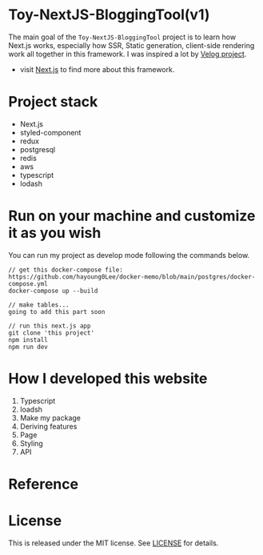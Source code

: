 # Toy-NextJS-BloggingTool(v1)

The main goal of the `Toy-NextJS-BloggingTool` project is to learn how Next.js works, especially how SSR, Static generation, client-side rendering work all together in this framework. I was inspired a lot by [Velog project](https://github.com/velopert/velog).

- visit [Next.js](https://nextjs.org) to find more about this framework.

# Project stack

- Next.js
- styled-component
- redux
- postgresql
- redis
- aws
- typescript
- lodash

# Run on your machine and customize it as you wish

You can run my project as develop mode following the commands below.

```
// get this docker-compose file: https://github.com/hayoung0Lee/docker-memo/blob/main/postgres/docker-compose.yml
docker-compose up --build

// make tables...
going to add this part soon

// run this next.js app
git clone 'this project'
npm install
npm run dev
```

# How I developed this website

1. Typescript
2. loadsh
3. Make my package
4. Deriving features
5. Page
6. Styling
7. API
<!-- 8. Authentication
8. Database
9. Redis
10. CRUD
11. Throttle, Debounce
12. Deploy with AWS -->

# Reference

# License

This is released under the MIT license. See [LICENSE](LICENSE) for details.
